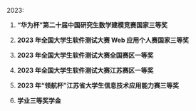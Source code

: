 2023:

1. **“华为杯”第二十届中国研究生数学建模竞赛国家三等奖**

2. **2023 年全国大学生软件测试大赛 Web 应用个人赛国家三等奖**

3. **2023 年全国大学生软件测试大赛全国赛区一等奖**

4. **2023 年全国大学生软件测试大赛江苏赛区一等奖**

5. **2023 年“领航杯”江苏省大学生信息技术应用能力赛三等奖**

6. **学业三等奖学金**

   

   